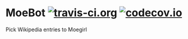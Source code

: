 # MoeBot  [![travis-ci.org](https://travis-ci.org/ethe/MoeBox.svg?branch=master)](https://travis-ci.org/ethe/MoeBox.svg?branch=master) [![codecov.io](https://codecov.io/github/ethe/MoeBox/coverage.svg?branch=master)](https://codecov.io/github/ethe/MoeBox?branch=master)
Pick Wikipedia entries to Moegirl
